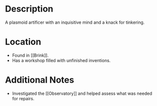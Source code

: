 # Description
A plasmoid artificer with an inquisitive mind and a knack for tinkering.
# Location
- Found in [[Brink]].
- Has a workshop filled with unfinished inventions.
# Additional Notes
- Investigated the [[Observatory]] and helped assess what was needed for repairs.
